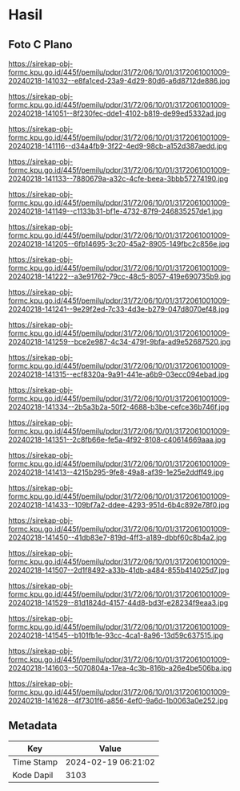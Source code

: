 # Hasil

## Foto C Plano

https://sirekap-obj-formc.kpu.go.id/445f/pemilu/pdpr/31/72/06/10/01/3172061001009-20240218-141032--e8fa1ced-23a9-4d29-80d6-a6d8712de886.jpg

https://sirekap-obj-formc.kpu.go.id/445f/pemilu/pdpr/31/72/06/10/01/3172061001009-20240218-141051--8f230fec-dde1-4102-b819-de99ed5332ad.jpg

https://sirekap-obj-formc.kpu.go.id/445f/pemilu/pdpr/31/72/06/10/01/3172061001009-20240218-141116--d34a4fb9-3f22-4ed9-98cb-a152d387aedd.jpg

https://sirekap-obj-formc.kpu.go.id/445f/pemilu/pdpr/31/72/06/10/01/3172061001009-20240218-141133--7880679a-a32c-4cfe-beea-3bbb57274190.jpg

https://sirekap-obj-formc.kpu.go.id/445f/pemilu/pdpr/31/72/06/10/01/3172061001009-20240218-141149--c1133b31-bf1e-4732-87f9-246835257de1.jpg

https://sirekap-obj-formc.kpu.go.id/445f/pemilu/pdpr/31/72/06/10/01/3172061001009-20240218-141205--6fb14695-3c20-45a2-8905-149fbc2c856e.jpg

https://sirekap-obj-formc.kpu.go.id/445f/pemilu/pdpr/31/72/06/10/01/3172061001009-20240218-141222--a3e91762-79cc-48c5-8057-419e690735b9.jpg

https://sirekap-obj-formc.kpu.go.id/445f/pemilu/pdpr/31/72/06/10/01/3172061001009-20240218-141241--9e29f2ed-7c33-4d3e-b279-047d8070ef48.jpg

https://sirekap-obj-formc.kpu.go.id/445f/pemilu/pdpr/31/72/06/10/01/3172061001009-20240218-141259--bce2e987-4c34-479f-9bfa-ad9e52687520.jpg

https://sirekap-obj-formc.kpu.go.id/445f/pemilu/pdpr/31/72/06/10/01/3172061001009-20240218-141315--ecf8320a-9a91-441e-a6b9-03ecc094ebad.jpg

https://sirekap-obj-formc.kpu.go.id/445f/pemilu/pdpr/31/72/06/10/01/3172061001009-20240218-141334--2b5a3b2a-50f2-4688-b3be-cefce36b746f.jpg

https://sirekap-obj-formc.kpu.go.id/445f/pemilu/pdpr/31/72/06/10/01/3172061001009-20240218-141351--2c8fb66e-fe5a-4f92-8108-c40614669aaa.jpg

https://sirekap-obj-formc.kpu.go.id/445f/pemilu/pdpr/31/72/06/10/01/3172061001009-20240218-141413--4215b295-9fe8-49a8-af39-1e25e2ddff49.jpg

https://sirekap-obj-formc.kpu.go.id/445f/pemilu/pdpr/31/72/06/10/01/3172061001009-20240218-141433--109bf7a2-ddee-4293-951d-6b4c892e78f0.jpg

https://sirekap-obj-formc.kpu.go.id/445f/pemilu/pdpr/31/72/06/10/01/3172061001009-20240218-141450--41db83e7-819d-4ff3-a189-dbbf60c8b4a2.jpg

https://sirekap-obj-formc.kpu.go.id/445f/pemilu/pdpr/31/72/06/10/01/3172061001009-20240218-141507--2d1f8492-a33b-41db-a484-855b414025d7.jpg

https://sirekap-obj-formc.kpu.go.id/445f/pemilu/pdpr/31/72/06/10/01/3172061001009-20240218-141529--81d1824d-4157-44d8-bd3f-e28234f9eaa3.jpg

https://sirekap-obj-formc.kpu.go.id/445f/pemilu/pdpr/31/72/06/10/01/3172061001009-20240218-141545--b101fb1e-93cc-4ca1-8a96-13d59c637515.jpg

https://sirekap-obj-formc.kpu.go.id/445f/pemilu/pdpr/31/72/06/10/01/3172061001009-20240218-141603--5070804a-17ea-4c3b-816b-a26e4be506ba.jpg

https://sirekap-obj-formc.kpu.go.id/445f/pemilu/pdpr/31/72/06/10/01/3172061001009-20240218-141628--4f7301f6-a856-4ef0-9a6d-1b0063a0e252.jpg


## Metadata

| Key        | Value               |
| ---------- | ------------------- |
| Time Stamp | 2024-02-19 06:21:02 |
| Kode Dapil | 3103                |



